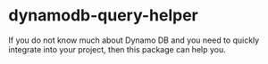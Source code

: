 # dynamodb-query-helper
If you do not know much about Dynamo DB and you need to quickly integrate into your project, then this package can help you.
